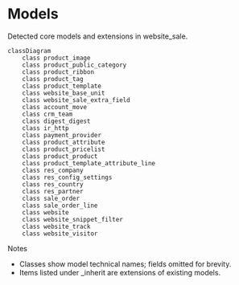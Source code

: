 # Models

Detected core models and extensions in website_sale.

```mermaid
classDiagram
    class product_image
    class product_public_category
    class product_ribbon
    class product_tag
    class product_template
    class website_base_unit
    class website_sale_extra_field
    class account_move
    class crm_team
    class digest_digest
    class ir_http
    class payment_provider
    class product_attribute
    class product_pricelist
    class product_product
    class product_template_attribute_line
    class res_company
    class res_config_settings
    class res_country
    class res_partner
    class sale_order
    class sale_order_line
    class website
    class website_snippet_filter
    class website_track
    class website_visitor
```

Notes
- Classes show model technical names; fields omitted for brevity.
- Items listed under _inherit are extensions of existing models.
